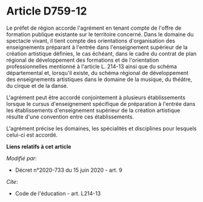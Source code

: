 # Article D759-12

Le    préfet de région accorde l'agrément en tenant compte de l'offre de formation publique existante sur le territoire
concerné. Dans le domaine du spectacle vivant, il tient compte des orientations d'organisation des enseignements préparant à
l'entrée dans l'enseignement supérieur de la création artistique définies, le cas échéant, dans le cadre du contrat de plan
régional de développement des formations et de l'orientation professionnelles mentionné à l'article L. 214-13 ainsi que du
schéma départemental et, lorsqu'il existe, du schéma régional de développement des enseignements artistiques dans le domaine
de la musique, du théâtre, du cirque et de la danse. 

L'agrément peut être accordé conjointement à plusieurs établissements lorsque le cursus d'enseignement spécifique de
préparation à l'entrée dans les établissements d'enseignement supérieur de la création artistique résulte d'une convention
entre ces établissements. 

L'agrément précise les domaines, les spécialités et disciplines pour lesquels celui-ci est accordé.

**Liens relatifs à cet article**

_Modifié par_:

  - Décret n°2020-733 du 15 juin 2020 - art. 9

_Cite_:

  - Code de l'éducation - art. L214-13
